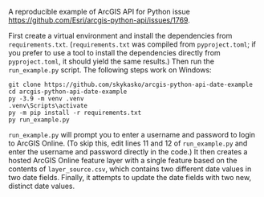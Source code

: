 A reproducible example of ArcGIS API for Python issue
<https://github.com/Esri/arcgis-python-api/issues/1769>.

First create a virtual environment and install the dependencies from
`requirements.txt`. (`requirements.txt` was compiled from
`pyproject.toml`; if you prefer to use a tool to install the
dependencies directly from `pyproject.toml`, it should yield the same
results.) Then run the `run_example.py` script. The following steps work
on Windows:

```ShellSession
git clone https://github.com/skykasko/arcgis-python-api-date-example
cd arcgis-python-api-date-example
py -3.9 -m venv .venv
.venv\Scripts\activate
py -m pip install -r requirements.txt
py run_example.py
```

`run_example.py` will prompt you to enter a username and password to
login to ArcGIS Online. (To skip this, edit lines 11 and 12 of
`run_example.py` and enter the username and password directly in the
code.) It then creates a hosted ArcGIS Online feature layer with a
single feature based on the contents of `layer_source.csv`, which
contains two different date values in two date fields. Finally, it
attempts to update the date fields with two new, distinct date values.
